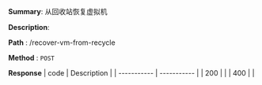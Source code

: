 **Summary**: 从回收站恢复虚拟机

**Description**:

**Path** : /recover-vm-from-recycle

**Method** : `POST`

**Response**
| code      | Description |
| ----------- | ----------- |
|  200   |       |
|  400   |       |

